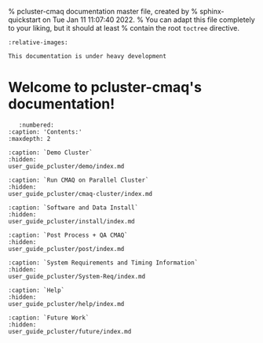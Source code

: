 % pcluster-cmaq documentation master file, created by
%   sphinx-quickstart on Tue Jan 11 11:07:40 2022.
%   You can adapt this file completely to your liking, but it should at least
%   contain the root `toctree` directive.

```{include} ../README.md
:relative-images:
```
```{warning}
This documentation is under heavy development
```

Welcome to pcluster-cmaq's documentation!
=========================================

```{toctree}
   :numbered:
:caption: 'Contents:'
:maxdepth: 2

:caption: `Demo Cluster`
:hidden:
user_guide_pcluster/demo/index.md

:caption: `Run CMAQ on Parallel Cluster`
:hidden:
user_guide_pcluster/cmaq-cluster/index.md

:caption: `Software and Data Install`
:hidden:
user_guide_pcluster/install/index.md

:caption: `Post Process + QA CMAQ`
:hidden:
user_guide_pcluster/post/index.md

:caption: `System Requirements and Timing Information`
:hidden:
user_guide_pcluster/System-Req/index.md

:caption: `Help`
:hidden:
user_guide_pcluster/help/index.md

:caption: `Future Work`
:hidden:
user_guide_pcluster/future/index.md
```
